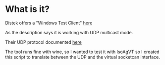 # What is it?

Distek offers a "Windows Test Client" [here](https://sites.google.com/view/vtanywhere/downloads?authuser=0)

As the description says it is working with UDP multicast mode. 

Their UDP protocol documented [here](https://sites.google.com/view/vtanywhere/configuration?authuser=0)

The tool runs fine with wine, so I wanted to test it with IsoAgVT so I created this script to translate between the UDP and the virtual socketcan interface.
